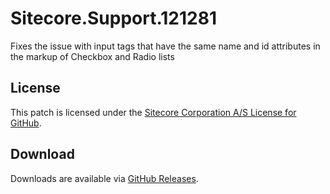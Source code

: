 # Sitecore.Support.121281
Fixes the issue with input tags that have the same name and id attributes in the markup of Checkbox and Radio lists

## License  
This patch is licensed under the [Sitecore Corporation A/S License for GitHub](https://github.com/sitecoresupport/Sitecore.Support.121281/blob/master/LICENSE).  

## Download  
Downloads are available via [GitHub Releases](https://github.com/sitecoresupport/Sitecore.Support.121281/releases).  
